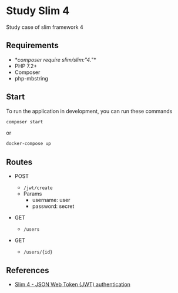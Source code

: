 # Study Slim 4

Study case of slim framework 4

## Requirements

- \*_composer require slim/slim:"4._"\*
- PHP 7.2+
- Composer
- php-mbstring

## Start

To run the application in development, you can run these commands

```bash
composer start
```

or

```bash
docker-compose up
```

## Routes

- POST

  - `/jwt/create`
  - Params
    - username: user
    - password: secret

- GET

  - `/users`

- GET
  - `/users/{id}`

## References

- [Slim 4 - JSON Web Token (JWT) authentication](https://odan.github.io/2019/12/02/slim4-oauth2-jwt.html)
